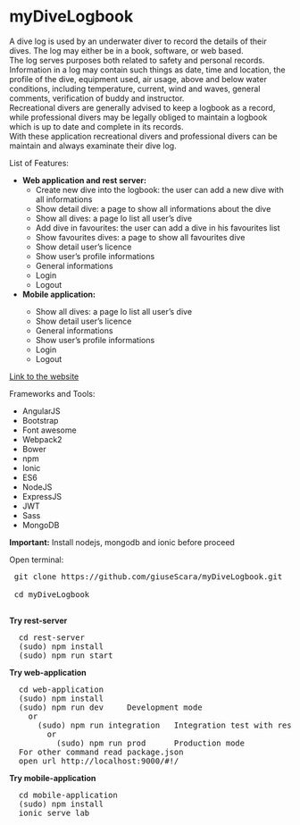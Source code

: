 # myDiveLogbook
<p>A dive log is used by an underwater diver to record the details of their dives. The log may either be in
                    a book, software, or web based. <br>The log serves purposes both related to safety and personal records.
                    Information in a log may contain such things as date, time and location, the profile of the dive, equipment
                    used, air usage, above and below water conditions, including temperature, current, wind and waves, general
                    comments, verification of buddy and instructor.<br> Recreational divers are generally advised to keep
                    a logbook as a record, while professional divers may be legally obliged to maintain a logbook which is
                    up to date and complete in its records. <br>With these application recreational divers and professional
                    divers can be maintain and always examinate their dive log.
                </p>
                <p>
                    List of Features:
                </p>
                <ul>
                  <li><b>Web application and rest server:</b>
                    <ul>
                      <li>Create new dive into the logbook: the user can add a new dive with all informations</li>
                      <li>Show detail dive: a page to show all informations about the dive</li>
                      <li>Show all dives: a page lo list all user’s dive</li>
                      <li>Add dive in favourites: the user can add a dive in his favourites list</li>
                      <li>Show favourites dives: a page to show all favourites dive</li>
                      <li>Show detail user’s licence</li>
                      <li>Show user’s profile informations</li>
                      <li>General informations</li>
                      <li>Login</li>
                      <li>Logout</li> 
                    </ul>
                  </li>
                  <li><b>Mobile application:</b></li>
                     <ul>
                     <li>Show all dives: a page lo list all user’s dive</li>
                     <li>Show detail user’s licence</li>
                      <li>General informations</li>
                      <li>Show user’s profile informations</li>
                      <li>Login</li>
                      <li>Logout</li>
                    </ul>
                </ul>
 <p>
<a href="http://ec2-52-23-211-176.compute-1.amazonaws.com:3000/">Link to the website</a>
</p>

Frameworks and Tools:
- AngularJS
- Bootstrap
- Font awesome
- Webpack2
- Bower
- npm
- Ionic
- ES6
- NodeJS
- ExpressJS
- JWT
- Sass
- MongoDB
<p><b>Important:</b> Install nodejs, mongodb and ionic before proceed</p>
Open terminal:
<pre>
 git clone https://github.com/giuseScara/myDiveLogbook.git<br>
 cd myDiveLogbook <br>
</pre>

<b>Try rest-server</b>
<pre>
  cd rest-server
  (sudo) npm install
  (sudo) npm run start
</pre>
   
<b>Try web-application</b>
<pre>
  cd web-application
  (sudo) npm install
  (sudo) npm run dev     Development mode
    or
      (sudo) npm run integration   Integration test with rest-server
        or
          (sudo) npm run prod      Production mode
  For other command read package.json
  open url http://localhost:9000/#!/
</pre>

<b>Try mobile-application</b>
<pre>
  cd mobile-application
  (sudo) npm install
  ionic serve lab
</pre>

